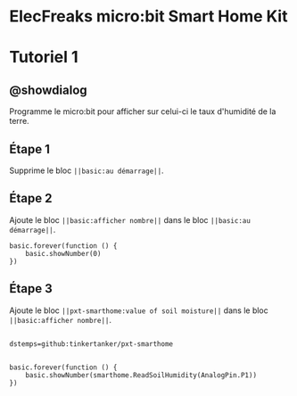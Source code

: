 # ElecFreaks micro:bit Smart Home Kit

# Tutoriel 1

## @showdialog

Programme le micro:bit pour afficher sur celui-ci le taux d'humidité de la terre.

## Étape 1

Supprime le bloc ``||basic:au démarrage||``.

## Étape 2

Ajoute le bloc ``||basic:afficher nombre||`` dans le bloc ``||basic:au démarrage||``.

```blocks
basic.forever(function () {
    basic.showNumber(0)
})

```

## Étape 3

Ajoute le bloc ``||pxt-smarthome:value of soil moisture||`` dans le bloc ``||basic:afficher nombre||``.

```package

dstemps=github:tinkertanker/pxt-smarthome

```

```blocks

basic.forever(function () {
    basic.showNumber(smarthome.ReadSoilHumidity(AnalogPin.P1))
})

```
